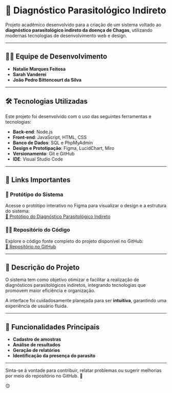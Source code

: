 # 🦠 Diagnóstico Parasitológico Indireto

Projeto acadêmico desenvolvido para a criação de um sistema voltado ao **diagnóstico parasitológico indireto da doença de Chagas**, utilizando modernas tecnologias de desenvolvimento web e design.

---

## 👩‍💻 **Equipe de Desenvolvimento**  
- **Natalie Marques Feitosa**  
- **Sarah Vanderei**  
- **João Pedro Bittencourt da Silva**  

---

## 🛠 **Tecnologias Utilizadas**

Este projeto foi desenvolvido com o uso das seguintes ferramentas e tecnologias:  
- **Back-end**: Node.js  
- **Front-end**: JavaScript, HTML, CSS  
- **Banco de Dados**: SQL e PhpMyAdmin  
- **Design e Prototipação**: Figma, LucidChart, Miro  
- **Versionamento**: Git e GitHub  
- **IDE**: Visual Studio Code  

---

## 📂 **Links Importantes**  

### 🎨 Protótipo do Sistema  
Acesse o protótipo interativo no Figma para visualizar o design e a estrutura do sistema:  
[🔗 Protótipo do Diagnóstico Parasitológico Indireto](https://www.figma.com/design/EUPMGxV2Cd3LfStDeZXazh/Diagnostico-Indireto?node-id=0-1&t=lv6G4Zb8A6iLbKAB-1)

### 🧑‍💻 Repositório do Código  
Explore o código fonte completo do projeto disponível no GitHub:  
[🔗 Repositório no GitHub](https://github.com/SarahVitoriaL/PJS)  

---

## 📑 **Descrição do Projeto**  
O sistema tem como objetivo otimizar e facilitar a realização de diagnósticos parasitológicos indiretos, integrando tecnologias que promovem maior eficiência e organização.  

A interface foi cuidadosamente planejada para ser **intuitiva**, garantindo uma experiência de usuário fluida.  

---

## 📌 **Funcionalidades Principais**  
- **Cadastro de amostras**  
- **Análise de resultados**  
- **Geração de relatórios**  
- **Identificação da presença do parasito**  

---

Sinta-se à vontade para contribuir, relatar problemas ou sugerir melhorias por meio do repositório no GitHub. 🚀  

😊
